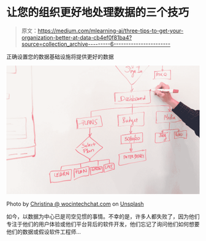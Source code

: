 # 让您的组织更好地处理数据的三个技巧

> 原文：<https://medium.com/mlearning-ai/three-tips-to-get-your-organization-better-at-data-cb4ef0f81ba4?source=collection_archive---------6----------------------->

正确设置您的数据基础设施将提供更好的数据

![](img/d3a383f89e16bb30e31204d27e3069cc.png)

Photo by [Christina @ wocintechchat.com](https://unsplash.com/@wocintechchat?utm_source=medium&utm_medium=referral) on [Unsplash](https://unsplash.com?utm_source=medium&utm_medium=referral)

如今，以数据为中心已是司空见惯的事情。不幸的是，许多人都失败了，因为他们专注于他们的用户体验或他们平台背后的软件开发，他们忘记了询问他们如何想要他们的数据或假设软件工程师…